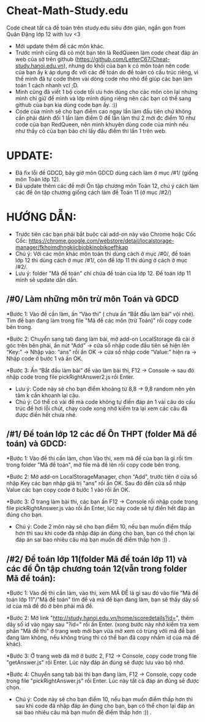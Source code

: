 # Cheat-Math-Study.edu
Code cheat tất cả đề toán trên study.edu siêu đơn giản, ngắn gọn from Quân Đặng lớp 12 with luv <3

* Mới update thêm đề các môn khác.
* Trước mình cũng đã có một bạn tên là RedQueen làm code cheat đáp án web của sở trên github (https://github.com/LetterC67/Cheat-study.hanoi.edu.vn), nhưng do khối của bạn k có môn toán nên code của bạn ấy k áp dụng đc với các đề toán do đề toán có cấu trúc riêng, vì thế mình đã tự code thêm vài dòng code nho nhỏ để giúp các bạn làm toán 1 cách nhanh vcl ;D.
* Mình cũng đã viết 1 bộ code tối ưu hơn dùng cho các môn còn lại nhưng mình chỉ giữ để mình và lớp mình dùng riêng nên các bạn có thể sang github của bạn kia dùng code bạn ấy. :))
* Code của mình sẽ cho bạn điểm cao ngay lần làm đầu tiên chứ không cần phải đánh đổi 1 lần làm điểm 0 để lần làm thứ 2 mới đc điểm 10 như code của bạn RedQueen, nên mình khuyên dùng code của mình nếu như thầy cô của bạn bảo chỉ lấy đầu điểm thi lần 1 trên web.

# UPDATE:
* Đã fix lỗi đề GDCD, bây giờ môn GDCD dùng cách làm ở mục /#1/ (giống môn Toán lớp 12).
* Đã update thêm các đề mới Ôn tập chương môn Toán 12, chú ý cách làm các đề ôn tập chương giống cách làm đề Toán 11 (ở mục /#2/) 

# HƯỚNG DẪN:
* Trước tiên các bạn phải bắt buộc cài add-on này vào Chrome hoặc Cốc Cốc:
 https://chrome.google.com/webstore/detail/localstorage-manager/fkhoimdhngkiicbjobkinobjkoefhkap
* Chú ý: Với các môn khác môn toán thì dùng cách ở mục /#0/, đề toán lớp 12 thì dùng cách ở mục /#1/, còn đề lớp 11 thì dùng ở cách ở mục /#2/.
* Lưu ý: folder "Mã đề toán" chỉ chứa đề toán của lớp 12. Đề toán lớp 11 mình sẽ update dần dần.

## /#0/ Làm những môn trừ môn Toán và GDCD

*Bước 1: Vào đề cần làm, ấn “Vào thi” ( chưa ấn “Bắt đầu làm bài” vội nhé). Tìm đề bạn đang làm trong file "Mã đề các môn (trừ Toán)" rồi copy code bên trong.
   
*Bước 2: Chuyển sang tab đang làm bài, mở add-on LocalStorage đã cài ở góc trên bên phải, ấn nút “Add” -> cửa sổ nhập code đầu tiên sẽ hiện lên “Key:” -> Nhập vào: “ans” rồi ấn OK -> cửa sổ nhập code “Value:” hiện ra -> Nhập code ở bước 1 và ấn OK.
   
*Bước 3: Ấn “Bắt đầu làm bài” để vào làm bài thi, F12 -> Console -> sau đó nhập code trong file pickRightAnswer2.js rồi Enter.

* Lưu ý: Code này sẽ cho bạn điểm khoảng từ 8,8 -> 9,8 random nên yên tâm k cần khoanh lại câu.
* Chú ý: Có thể có vài đề mà code không tự điền đáp án 1 vài câu do cấu trúc đề hơi lỗi chút, chạy code xong nhớ kiểm tra lại xem các câu đã được điền hết chưa nhé.

 
## /#1/ Đề toán lớp 12 các đề Ôn THPT (folder Mã đề toán) và GDCD:

*Bước 1: Vào đề thi cần làm, chọn Vào thi, xem mã đề của bạn là gì rồi tìm trong folder "Mã đề toán", mở file mã đề lên rồi copy code bên trong.

*Bước 2: Mở add-on LocalStorageManager, chọn "Add", trước tiên ở cửa sổ nhập Key các bạn nhập giá trị "ans" rồi ấn OK. Sau đó đến cửa sổ nhập Value các bạn copy code ở bước 1 vào rồi ấn OK.

*Bước 3: Ở trang làm bài thi, các bạn ấn F12 -> Console rồi nhập code trong file pickRightAnswer.js vào rồi ấn Enter, lúc này code sẽ tự điền hết đáp án đúng cho bạn.
 
* Chú ý: Code 2 môn này sẽ cho bạn điểm 10, nếu bạn muốn điểm thấp hơn thì sau khi code đã nhập đáp án đúng cho bạn, bạn có thể chọn lại đáp án sai bao nhiêu câu mà bạn muốn để điểm thấp hơn :)) .


## /#2/ Đề toán lớp 11(folder Mã đề toán lớp 11) và các đề Ôn tập chương toán 12(vẫn trong folder Mã đề toán):

*Bước 1: Vào đề thi cần làm, vào thi, xem MÃ ĐỀ là gì sau đó vào file "Mã đề toán lớp 11"/"Mã đề toán" tìm đề và mã đề bạn đang làm, bạn sẽ thấy dãy số id của mã đề đó ở bên phải mã đề.

*Bước 2: Mở link "http://study.hanoi.edu.vn/home/scoredetails?id=", thêm dãy số id vào ngay sau "?id=" rồi ấn Enter. (xong bước này nhớ kiểm tra xem phần "Mã đề thi" ở trang web mới bạn vừa mở xem có trùng vớii mã đề bạn đang làm không, nếu không trùng thì có thể bạn đã copy nhầm id của mã đề khác).

*Bước 3: Ở trang web đã mở ở bước 2, F12 -> Console, copy code trong file "getAnswer.js" rồi Enter. Lúc này đáp án đúng sẽ được lưu vào bộ nhớ.

*Bước 4: Chuyển sang tab bài thi bạn đang làm, F12 -> Console, copy code trong file "pickRightAnswer.js" rồi Enter. Lúc này tất cả đáp án đúng sẽ được chọn.


* Chú ý: Code này sẽ cho bạn điểm 10, nếu bạn muốn điểm thấp hơn thì sau khi code đã nhập đáp án đúng cho bạn, bạn có thể chọn lại đáp án sai bao nhiêu câu mà bạn muốn để điểm thấp hơn :)) .

